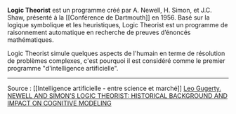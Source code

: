 **Logic Theorist** est un programme créé par A. Newell, H. Simon, et J.C. Shaw, présenté à la [[Conférence de Dartmouth]] en 1956. Basé sur la logique symbolique et les heuristiques, Logic Theorist est un programme de raisonnement automatique en recherche de preuves d’énoncés mathématiques.

Logic Theorist simule quelques aspects de l'humain en terme de résolution de problèmes complexes, c'est pourquoi il est considéré comme le premier programme "d'intelligence artificielle".

---
Source :
[[Intelligence artificielle - entre science et marché]]
[Leo Gugerty. NEWELL AND SIMON’S LOGIC THEORIST: HISTORICAL BACKGROUND AND IMPACT ON COGNITIVE MODELING](https://www.researchgate.net/publication/276216226_Newell_and_Simon's_Logic_Theorist_Historical_Background_and_Impact_on_Cognitive_Modeling)
